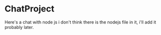 # ChatProject

Here's a chat with node js i don't think there is the nodejs file in it, i'll add it probably later.
